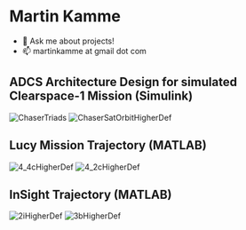 # Martin Kamme

- 💬 Ask me about projects!
- 📫 martinkamme at gmail dot com

## ADCS Architecture Design for simulated Clearspace-1 Mission (Simulink)
![ChaserTriads](https://user-images.githubusercontent.com/55825284/155853793-617405d4-622e-48f5-ae07-bf0c4b0070a5.png)
![ChaserSatOrbitHigherDef](https://user-images.githubusercontent.com/55825284/155853577-a8e23c4d-92ef-4232-ad7c-b9fbe2020037.jpg)

## Lucy Mission Trajectory (MATLAB)
![4_4cHigherDef](https://user-images.githubusercontent.com/55825284/155856795-98f1ce75-f388-42b2-b0c0-1e8515d93670.jpg)
![4_2cHigherDef](https://user-images.githubusercontent.com/55825284/155856830-78978eef-63a7-45f8-a88c-9f0a19c514a0.jpg)

## InSight Trajectory (MATLAB)
![2iHigherDef](https://user-images.githubusercontent.com/55825284/155864997-1af6582d-9559-40e8-a45a-50a4bfd04f1f.jpg)
![3bHigherDef](https://user-images.githubusercontent.com/55825284/155865261-36bac7ad-7297-4d2e-bf96-62e5e7735db9.jpg)
